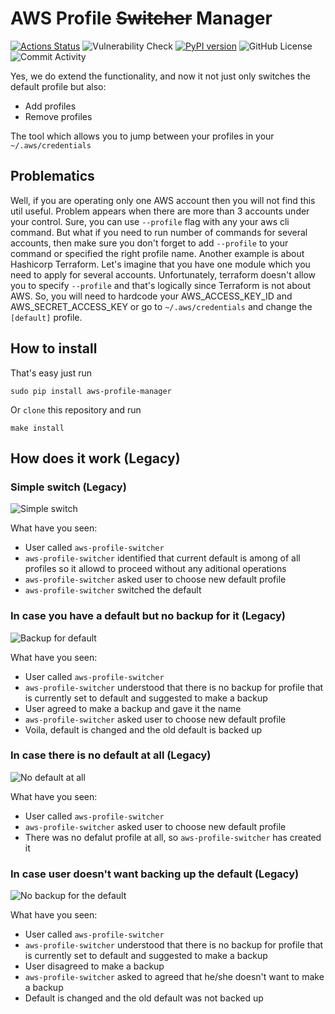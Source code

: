 # AWS Profile ~~Switcher~~  Manager

[![Actions Status](https://github.com/99stealth/aws-profile-manager/workflows/Check%20and%20Test/badge.svg)](https://github.com/99stealth/aws-profile-manager/actions)
![Vulnerability Check](https://img.shields.io/snyk/vulnerabilities/github/99stealth/aws-profile-manager)
[![PyPI version](https://badge.fury.io/py/aws-profile-manager.svg)](https://badge.fury.io/py/aws-profile-manager)
![GitHub License](https://img.shields.io/github/license/99stealth/aws-profile-manager)
![Commit Activity](https://img.shields.io/github/commit-activity/m/99stealth/aws-profile-manager)

Yes, we do extend the functionality, and now it not just only switches the default profile but also:
- Add profiles
- Remove profiles

The tool which allows you to jump between your profiles in your `~/.aws/credentials`

## Problematics
Well, if you are operating only one AWS account then you will not find this util useful. Problem appears when there are more than 3 accounts under your control. Sure, you can use `--profile` flag with any your aws cli command. But what if you need to run number of commands for several accounts, then make sure you don't forget to add `--profile` to your command or specified the right profile name. 
Another example is about Hashicorp Terraform. Let's imagine that you have one module which you need to apply for several accounts. Unfortunately, terraform doesn't allow you to specify `--profile` and that's logically since Terraform is not about AWS. So, you will need to hardcode your AWS_ACCESS_KEY_ID and AWS_SECRET_ACCESS_KEY or go to `~/.aws/credentials` and change the `[default]` profile.

## How to install
That's easy just run
```
sudo pip install aws-profile-manager
```
Or `clone` this repository and run
```
make install
```

## How does it work (Legacy)
### Simple switch (Legacy)
![Simple switch](.media/simple-switch.gif)

What have you seen:
- User called `aws-profile-switcher`
- `aws-profile-switcher` identified that current default is among of all profiles so it allowd to proceed without any aditional operations
- `aws-profile-switcher` asked user to choose new default profile
- `aws-profile-switcher` switched the default

### In case you have a default but no backup for it (Legacy)
![Backup for default](.media/backup-for-default.gif)

What have you seen:
- User called `aws-profile-switcher`
- `aws-profile-switcher` understood that there is no backup for profile that is currently set to default and suggested to make a backup
- User agreed to make a backup and gave it the name
- `aws-profile-switcher` asked user to choose new default profile
- Voila, default is changed and the old default is backed up

### In case there is no default at all (Legacy)
![No default at all](.media/no-default.gif)

What have you seen:
- User called `aws-profile-switcher`
- `aws-profile-switcher` asked user to choose new default profile
- There was no defalut profile at all, so `aws-profile-switcher` has created it

### In case user doesn't want backing up the default (Legacy)
![No backup for the default](.media/no-default.gif)

What have you seen:
- User called `aws-profile-switcher`
- `aws-profile-switcher` understood that there is no backup for profile that is currently set to default and suggested to make a backup
- User disagreed to make a backup
- `aws-profile-switcher` asked to agreed that he/she doesn't want to make a backup
- Default is changed and the old default was not backed up